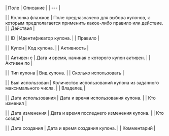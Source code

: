 | Поле | Описание |
| --- |

|
| Колонка флажков | Поле предназначено для выбора купонов, к которым предполагается применить какое-либо правило или действие. |
| Действия |

|
| ID | Идентификатор купона. |
| Правило |

|
| Купон | Код купона. |
| Активность |

|
| Активен с | Дата и время, начиная с которого купон активен. |
| Активен по |

|
| Тип купона | Вид купона. |
| Сколько использовать |

|
| Был использован | Количество использований купона из заданного максимального числа. |
| Владелец |

|
| Дата использования | Дата и время использования купона. |
| Кто изменил |

|
| Дата изменения | Дата и время последнего изменения купона. |
| Кто создал |

|
| Дата создания | Дата и время создания купона. |
| Комментарий |